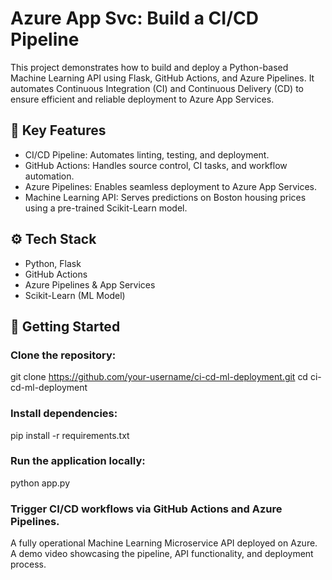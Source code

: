 # Azure App Svc: Build a CI/CD Pipeline

This project demonstrates how to build and deploy a Python-based Machine Learning API using Flask, GitHub Actions, and Azure Pipelines. It automates Continuous Integration (CI) and Continuous Delivery (CD) to ensure efficient and reliable deployment to Azure App Services.

## 📌 Key Features
- CI/CD Pipeline: Automates linting, testing, and deployment.
- GitHub Actions: Handles source control, CI tasks, and workflow automation.
- Azure Pipelines: Enables seamless deployment to Azure App Services.
- Machine Learning API: Serves predictions on Boston housing prices using a pre-trained Scikit-Learn model.

## ⚙️ Tech Stack
- Python, Flask
- GitHub Actions
- Azure Pipelines & App Services
- Scikit-Learn (ML Model)

## 🚀 Getting Started

### Clone the repository:

git clone https://github.com/your-username/ci-cd-ml-deployment.git
cd ci-cd-ml-deployment


### Install dependencies:

pip install -r requirements.txt

### Run the application locally:
python app.py

### Trigger CI/CD workflows via GitHub Actions and Azure Pipelines.






A fully operational Machine Learning Microservice API deployed on Azure.
A demo video showcasing the pipeline, API functionality, and deployment process.
